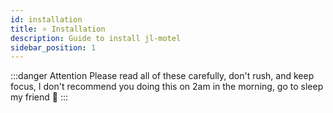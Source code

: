 ```yaml
---
id: installation
title: ⭐ Installation
description: Guide to install jl-motel
sidebar_position: 1
---
```


:::danger Attention
Please read all of these carefully, don't rush, and keep focus, I don't recommend you doing this on 2am in the morning, go to sleep my friend 🙂
:::
